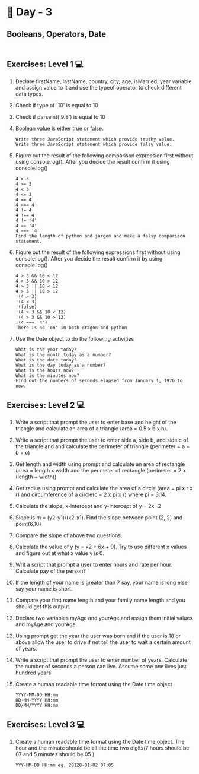 # 🔖 Day - 3

##  Booleans, Operators, Date<br><br>

## Exercises: Level 1 💻


1. Declare firstName, lastName, country, city, age, isMarried, year variable and assign value to it and use the typeof operator to check different data types.

2. Check if type of '10' is equal to 10

3. Check if parseInt('9.8') is equal to 10

4. Boolean value is either true or false.

       Write three JavaScript statement which provide truthy value.
       Write three JavaScript statement which provide falsy value.

5. Figure out the result of the following comparison expression first without using console.log(). After you decide the result confirm it using console.log()

       4 > 3
       4 >= 3
       4 < 3
       4 <= 3
       4 == 4
       4 === 4
       4 != 4
       4 !== 4
       4 != '4'
       4 == '4'
       4 === '4'
       Find the length of python and jargon and make a falsy comparison statement.

6. Figure out the result of the following expressions first without using console.log(). After you decide the result confirm it by using console.log()

       4 > 3 && 10 < 12
       4 > 3 && 10 > 12
       4 > 3 || 10 < 12
       4 > 3 || 10 > 12
       !(4 > 3)
       !(4 < 3)
       !(false)
       !(4 > 3 && 10 < 12)
       !(4 > 3 && 10 > 12)
       !(4 === '4')
       There is no 'on' in both dragon and python


7. Use the Date object to do the following activities

       What is the year today?
       What is the month today as a number?
       What is the date today?
       What is the day today as a number?
       What is the hours now?
       What is the minutes now?
       Find out the numbers of seconds elapsed from January 1, 1970 to now.


## Exercises: Level 2 💻

1. Write a script that prompt the user to enter base and height of the triangle and calculate an area of a triangle (area = 0.5 x b x h).

2. Write a script that prompt the user to enter side a, side b, and side c of the triangle and and calculate the perimeter of triangle (perimeter = a + b + c)

3. Get length and width using prompt and calculate an area of rectangle (area = length x width and the perimeter of rectangle (perimeter = 2 x (length + width))

4. Get radius using prompt and calculate the area of a circle (area = pi x r x r) and circumference of a circle(c = 2 x pi x r) where pi = 3.14.

5. Calculate the slope, x-intercept and y-intercept of y = 2x -2

6. Slope is m = (y2-y1)/(x2-x1). Find the slope between point (2, 2) and point(6,10)

7. Compare the slope of above two questions.

8. Calculate the value of y (y = x2 + 6x + 9). Try to use different x values and figure out at what x value y is 0.

9. Writ a script that prompt a user to enter hours and rate per hour. Calculate pay of the person?

10. If the length of your name is greater than 7 say, your name is long else say your name is short.

11. Compare your first name length and your family name length and you should get this output.

12. Declare two variables myAge and yourAge and assign them initial values and myAge and yourAge.

13. Using prompt get the year the user was born and if the user is 18 or above allow the user to drive if not tell the user to wait a certain amount of years.

14. Write a script that prompt the user to enter number of years. Calculate the number of seconds a person can live. Assume some one lives just hundred years

15. Create a human readable time format using the Date time object
  
        YYYY-MM-DD HH:mm
        DD-MM-YYYY HH:mm
        DD/MM/YYYY HH:mm




## Exercises: Level 3 💻

1. Create a human readable time format using the Date time object. The hour and the minute should be all the time two digits(7 hours should be 07 and 5 minutes should be 05 )

       YYY-MM-DD HH:mm eg. 20120-01-02 07:05




